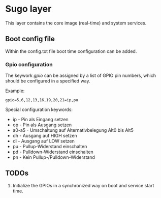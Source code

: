 # Sugo layer

This layer contains the core image (real-time) and system services.

## Boot config file

Within the config.txt file boot time configuration can be added.

### Gpio configuration

The keywork _gpio_ can be assigned by a list of GPIO pin numbers,
which should be configured in a specified way.

Example:
```
gpio=5,6,12,13,16,19,20,21=ip,pu
```
Special configuration keywords:

- ip - Pin als Eingang setzen
- op - Pin als Ausgang setzen
- a0-a5 - Umschaltung auf Alternativbelegung Alt0 bis Alt5
- dh - Ausgang auf HIGH setzen
- dl - Ausgang auf LOW setzen
- pu - Pullup-Widerstand einschalten
- pd - Pulldown-Widerstand einschalten
- pn - Kein Pullup-/Pulldown-Widerstand

## TODOs

1. Initialize the GPIOs in a synchronized way on boot and service start time.
